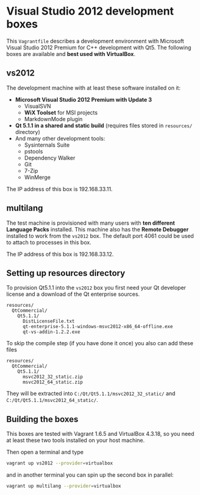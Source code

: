 # Visual Studio 2012 development boxes

This `Vagrantfile` describes a development environment with Microsoft Visual Studio 2012 Premium for C++ development with Qt5. The following boxes are available and **best used with VirtualBox**.

## vs2012

The development machine with at least these software installed on it:

* **Microsoft Visual Studio 2012 Premium with Update 3**
  * VisualSVN
  * **WiX Toolset** for MSI projects
  * MarkdownMode plugin
* **Qt 5.1.1 in a shared and static build** (requires files stored in `resources/` directory)
* And many other development tools:
  * Sysinternals Suite
  * pstools
  * Dependency Walker
  * Git
  * 7-Zip
  * WinMerge

The IP address of this box is 192.168.33.11.

## multilang

The test machine is provisioned with many users with **ten different Language Packs** installed.
This machine also has the **Remote Debugger** installed to work from the `vs2012` box. The default port 4061 could be used to attach to processes in this box.

The IP address of this box is 192.168.33.12.

## Setting up resources directory

To provision Qt5.1.1 into the `vs2012` box you first need your Qt developer license
and a download of the Qt enterprise sources.

```
resources/
  QtCommercial/
    Qt5.1.1/
      DistLicenseFile.txt
      qt-enterprise-5.1.1-windows-msvc2012-x86_64-offline.exe
      qt-vs-addin-1.2.2.exe
```

To skip the compile step (if you have done it once) you also can add these files

```
resources/
  QtCommercial/
    Qt5.1.1/
      msvc2012_32_static.zip
      msvc2012_64_static.zip
```

They will be extracted into `C:/Qt/Qt5.1.1/msvc2012_32_static/` and `C:/Qt/Qt5.1.1/msvc2012_64_static/`.

## Building the boxes

This boxes are tested with Vagrant 1.6.5 and VirtualBox 4.3.18, so you need at least these two tools installed on your host machine.

Then open a terminal and type

```bash
vagrant up vs2012 --provider=virtualbox
```

and in another terminal you can spin up the second box in parallel:

```bash
vagrant up multilang --provider=virtualbox
```
